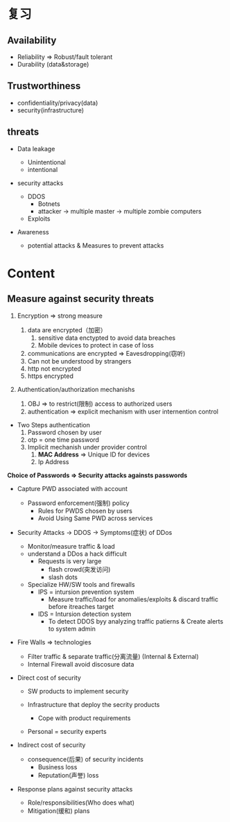 # 复习
## Availability

* Reliability => Robust/fault tolerant
* Durability (data&storage)

## Trustworthiness

* confidentiality/privacy(data)
* security(infrastructure)

## threats

* Data leakage
	* Unintentional
	* intentional
* security attacks
	* DDOS
		* Botnets
		* attacker -> multiple master -> multiple zombie computers
	* Exploits

* Awareness
	* potential attacks & Measures to prevent attacks

# Content

## Measure against security threats

1. Encryption => strong measure
	1. data are encrypted（加密）
		1. sensitive data enctypted to avoid data breaches
		2. Mobile devices to protect in case of loss
	2. communications are encrypted => Eavesdropping(窃听)
	3. Can not be understood by strangers
	4. http not encrypted
	5. https encrypted

2. Authentication/authorization mechanishs
	1. OBJ => to restrict(限制) access to authorized users
	2. authentication => explicit mechanism with user internention control
* Two Steps authentication
	1. Password chosen by user
	2. otp = one time password
	3. Implicit mechanish under provider control
		1. **MAC Address** => Unique ID for devices
		2. Ip Address

**Choice of Passwords => Security attacks againsts passwords**

* Capture PWD associated with account
	* Password enforcement(强制) policy
		* Rules for PWDS chosen by users
		* Avoid Using Same PWD across services
* Security Attacks -> DDOS -> Symptoms(症状) of DDos
	* Monitor/measure traffic & load
	* understand a DDos a hack difficult
		* Requests is very large
			* flash crowd(突发访问)
			* slash dots
	* Specialize HW/SW tools and firewalls
		* IPS = intursion prevention system
			* Measure traffic/load for anomalies/exploits & discard traffic before itreaches target
		* IDS = Intursion detection system
			* To detect DDOS byy analyzing traffic patierns
			 & Create alerts to system admin
* Fire Walls => technologies
	* Filter traffic & separate traffic(分离流量) (Internal & External)
	* Internal Firewall avoid discosure data

* Direct cost of security

	* SW products to implement security
	* Infrastructure that deploy the secrity products
		* Cope with product requirements
		
	* Personal = security experts
* Indirect cost of security
	* consequence(后果) of security incidents
		* Business loss
		* Reputation(声誉) loss
* Response plans against security attacks
	* Role/responsibilities(Who does what)
	* Mitigation(缓和) plans
